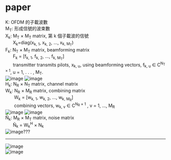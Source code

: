# paper  
K: OFDM 的子載波數  
M<sub>T</sub>: 形成信號的波束數  
X<sub>k</sub>: M<sub>T</sub> × M<sub>T</sub> matrix, 第 k 個子載波的信號  
&nbsp;&nbsp;&nbsp;&nbsp;&nbsp;&nbsp;X<sub>k</sub>=diag(x<sub>k, 1</sub>, x<sub>k, 2</sub>, ..., x<sub>k, M<sub>T</sub></sub>)  
F<sub>k</sub>: N<sub>T</sub> × M<sub>T</sub> matrix, beamforming matrix  
&nbsp;&nbsp;&nbsp;&nbsp;&nbsp;&nbsp;F<sub>k</sub> = [f<sub>k, 1</sub>, f<sub>k, 2</sub>, ..., f<sub>k, M<sub>T</sub></sub>]  
&nbsp;&nbsp;&nbsp;&nbsp;&nbsp;&nbsp;transmitter transmits pilots, x<sub>k, u</sub>, using beamforming vectors, f<sub>k, u</sub> ∈ C<sup>N<sub>T</sub> × 1</sup>, u = 1, . . . , M<sub>T</sub>.  
![image](https://github.com/OuO333333/paper/assets/37506309/bf701a0a-867e-402f-a40d-0a9a2d2e8e82)
![image](https://github.com/OuO333333/paper/assets/37506309/e4d5dbc9-de8d-4c66-a872-1198bc912a50)  
H<sub>k</sub>: N<sub>R</sub> × N<sub>T</sub> matrix, channel matrix  
W<sub>k</sub>: N<sub>R</sub> × M<sub>R</sub> matrix, combining matrix  
&nbsp;&nbsp;&nbsp;&nbsp;&nbsp;&nbsp;&nbsp;W<sub>k</sub> = [w<sub>k, 1</sub>, w<sub>k, 2</sub>, ..., w<sub>k, M<sub>R</sub></sub>]  
&nbsp;&nbsp;&nbsp;&nbsp;&nbsp;&nbsp;&nbsp;combining vectors, w<sub>k, v</sub> ∈ C<sup>N<sub>R</sub> × 1</sup> , v = 1, ..., M<sub>R</sub>  
![image](https://github.com/OuO333333/paper/assets/37506309/427724a9-17b8-4cbc-8ec0-1fe5582f199f)
![image](https://github.com/OuO333333/paper/assets/37506309/9f036727-d641-4231-9980-ba79a88d666b)  
Ñ<sub>k</sub>: M<sub>R</sub> × M<sub>T</sub> matrix, noise matrix  
&nbsp;&nbsp;&nbsp;&nbsp;&nbsp;&nbsp;Ñ<sub>k</sub> = W<sub>k</sub><sup>H</sup> × N<sub>k</sub>  
![image](https://github.com/OuO333333/paper/assets/37506309/9d13af86-0c04-44a6-90d8-a26283e29b1f)???

  
-------------------------------------------------------------  


![image](https://github.com/OuO333333/paper/assets/37506309/92f8e685-3841-4b06-9fb8-2abe6bffb340)  
![image](https://github.com/OuO333333/paper/assets/37506309/0abea4ce-1978-4e6b-9941-46b647af62ef)

